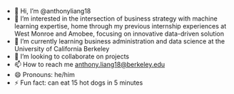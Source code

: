- 👋 Hi, I’m @anthonyliang18
- 👀 I’m interested in the intersection of business strategy with machine learning expertise, home through my previous internship experiences at West Monroe and Amobee, focusing on innovative data-driven solution 
- 🌱 I’m currently learning business administration and data science at the University of California Berkeley
- 💞️ I’m looking to collaborate on projects
- 📫 How to reach me anthony.liang18@berkeley.edu
- 😄 Pronouns: he/him
- ⚡ Fun fact: can eat 15 hot dogs in 5 minutes

<!---
anthonyliang18/anthonyliang18 is a ✨ special ✨ repository because its `README.md` (this file) appears on your GitHub profile.
You can click the Preview link to take a look at your changes.
--->
